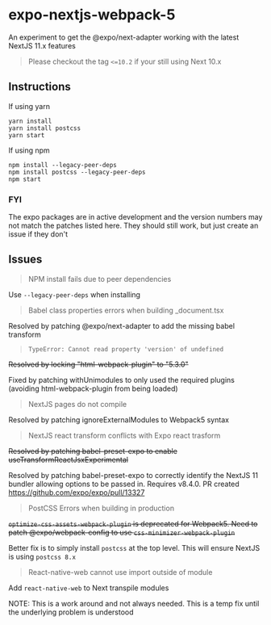 # expo-nextjs-webpack-5

An experiment to get the @expo/next-adapter working with the latest NextJS 11.x features

> Please checkout the tag `<=10.2` if your still using Next 10.x

## Instructions 

If using yarn

```
yarn install
yarn install postcss
yarn start
```

If using npm

```
npm install --legacy-peer-deps
npm install postcss --legacy-peer-deps
npm start
```

### FYI

The expo packages are in active development and the version numbers may not match the patches listed here. They should still work, but just create an issue if they don't

## Issues

> NPM install fails due to peer dependencies

Use `--legacy-peer-deps` when installing

> Babel class properties errors when building \_document.tsx

Resolved by patching @expo/next-adapter to add the missing babel transform

> `TypeError: Cannot read property 'version' of undefined`

~~Resolved by locking "html-webpack-plugin" to "5.3.0"~~

Fixed by patching withUnimodules to only used the required plugins (avoiding html-webpack-plugin from being loaded)

> NextJS pages do not compile

Resolved by patching ignoreExternalModules to Webpack5 syntax

> NextJS react transform conflicts with Expo react trasform

~~Resolved by patching babel-preset-expo to enable useTransformReactJsxExperimental~~

Resolved by patching babel-preset-expo to correctly identify the NextJS 11 bundler allowing options to be passed in. Requires v8.4.0. PR created https://github.com/expo/expo/pull/13327 

> PostCSS Errors when building in production

~~`optimize-css-assets-webpack-plugin` is deprecated for Webpack5. Need to patch @expo/webpack-config to use `css-minimizer-webpack-plugin`~~

Better fix is to simply install `postcss` at the top level. This will ensure NextJS is using `postcss 8.x`

> React-native-web cannot use import outside of module

Add `react-native-web` to Next transpile modules

NOTE: This is a work around and not always needed. This is a temp fix until the underlying problem is understood
